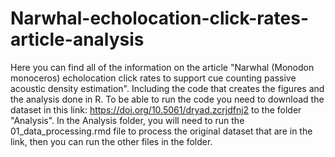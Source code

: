 # Narwhal-echolocation-click-rates-article-analysis
Here you can find all of the information on the article "Narwhal (Monodon monoceros) echolocation click rates to support cue counting passive acoustic density estimation". Including the code that creates the figures and the analysis done in R. To be able to run the code you need to download the dataset in this link: https://doi.org/10.5061/dryad.zcrjdfnj2 to the folder "Analysis". In the Analysis folder, you will need to run the 01_data_processing.rmd file to process the original dataset that are in the link, then you can run the other files in the folder. 

